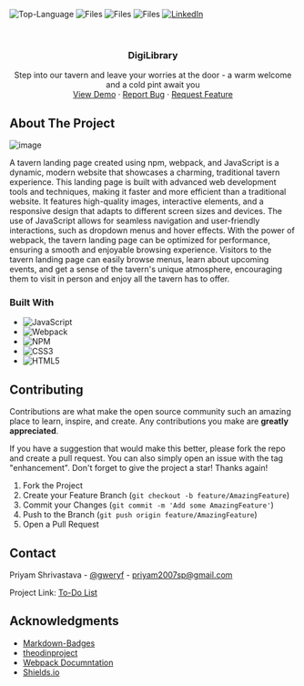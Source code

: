 ![Top-Language](https://img.shields.io/github/languages/top/gweryf/restaurant-page)
![Files](https://img.shields.io/github/directory-file-count/gweryf/restaurant-page)
![Files](https://img.shields.io/github/repo-size/gweryf/restaurant-page)
![Files](https://img.shields.io/twitter/follow/gweryf?style=social)
[![LinkedIn](https://img.shields.io/badge/LinkedIn-Connect!-blue)](https://www.linkedin.com/in/shrivastavpriyam/)

<br />

  <h3 align="center">DigiLibrary</h3>

  <p align="center">
    Step into our tavern and leave your worries at the door - a warm welcome and a cold pint await you
    <br />
    <a href="https://gweryf.github.io/restaurant-page/">View Demo</a>
    ·
    <a href="https://github.com/gweryf/restaurant-page/issues">Report Bug</a>
    ·
    <a href="https://github.com/gweryf/restaurant-page/issues">Request Feature</a>
  </p>
</div>


<!-- ABOUT THE PROJECT -->
## About The Project

![image](https://user-images.githubusercontent.com/105338002/219433352-a2179d21-ab49-4166-a6ac-4fb7346c7871.png)

A tavern landing page created using npm, webpack, and JavaScript is a dynamic, modern website that showcases a charming, traditional tavern experience. This landing page is built with advanced web development tools and techniques, making it faster and more efficient than a traditional website. It features high-quality images, interactive elements, and a responsive design that adapts to different screen sizes and devices. The use of JavaScript allows for seamless navigation and user-friendly interactions, such as dropdown menus and hover effects. With the power of webpack, the tavern landing page can be optimized for performance, ensuring a smooth and enjoyable browsing experience. Visitors to the tavern landing page can easily browse menus, learn about upcoming events, and get a sense of the tavern's unique atmosphere, encouraging them to visit in person and enjoy all the tavern has to offer.

### Built With

* ![JavaScript](https://img.shields.io/badge/javascript-%23323330.svg?style=for-the-badge&logo=javascript&logoColor=%23F7DF1E)
* ![Webpack](https://img.shields.io/badge/webpack-%238DD6F9.svg?style=for-the-badge&logo=webpack&logoColor=black)
* ![NPM](https://img.shields.io/badge/NPM-%23CB3837.svg?style=for-the-badge&logo=npm&logoColor=white)
* ![CSS3](https://img.shields.io/badge/css3-%231572B6.svg?style=for-the-badge&logo=css3&logoColor=white)
* ![HTML5](https://img.shields.io/badge/html5-%23E34F26.svg?style=for-the-badge&logo=html5&logoColor=white)


<!-- CONTRIBUTING -->
## Contributing

Contributions are what make the open source community such an amazing place to learn, inspire, and create. Any contributions you make are **greatly appreciated**.

If you have a suggestion that would make this better, please fork the repo and create a pull request. You can also simply open an issue with the tag "enhancement".
Don't forget to give the project a star! Thanks again!

1. Fork the Project
2. Create your Feature Branch (`git checkout -b feature/AmazingFeature`)
3. Commit your Changes (`git commit -m 'Add some AmazingFeature'`)
4. Push to the Branch (`git push origin feature/AmazingFeature`)
5. Open a Pull Request


<!-- CONTACT -->
## Contact

Priyam Shrivastava - [@gweryf](https://twitter.com/gweryf) - priyam2007sp@gmail.com

Project Link: [To-Do List](https://github.com/gweryf/to-do-app)

<!-- ACKNOWLEDGMENTS -->
## Acknowledgments

* [Markdown-Badges](https://github.com/Ileriayo/markdown-badges)
* [theodinproject](https://www.theodinproject.com/)
* [Webpack Documntation](https://webpack.js.org/guides/asset-management/)
* [Shields.io](https://shields.io/)

[linkedin-shield]: https://img.shields.io/badge/-LinkedIn-black.svg?style=for-the-badge&logo=linkedin&colorB=555
[linkedin-url]: https://linkedin.com/in/othneildrew
